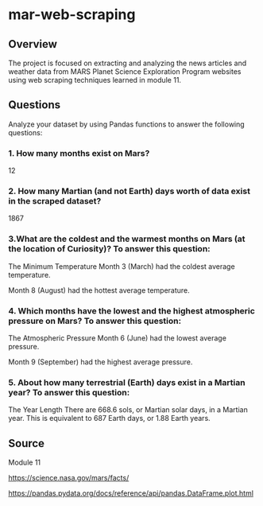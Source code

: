 # mar-web-scraping
 
## Overview
The project is focused on extracting and analyzing the news articles and weather data from MARS Planet Science Exploration Program websites using web scraping techniques learned in module 11.

## Questions
Analyze your dataset by using Pandas functions to answer the following questions:

### 1. How many months exist on Mars?
12

### 2. How many Martian (and not Earth) days worth of data exist in the scraped dataset?
1867

### 3.What are the coldest and the warmest months on Mars (at the location of Curiosity)? To answer this question:
The Minimum Temperature
Month 3 (March) had the coldest average temperature.

Month 8 (August) had the hottest average temperature.

### 4. Which months have the lowest and the highest atmospheric pressure on Mars? To answer this question:
The Atmospheric Pressure
Month 6 (June) had the lowest average pressure.

Month 9 (September) had the highest average pressure. 

### 5. About how many terrestrial (Earth) days exist in a Martian year? To answer this question:
The Year Length
There are 668.6 sols, or Martian solar days, in a Martian year. This is equivalent to 687 Earth days, or 1.88 Earth years.


## Source 

Module 11

https://science.nasa.gov/mars/facts/

https://pandas.pydata.org/docs/reference/api/pandas.DataFrame.plot.html

